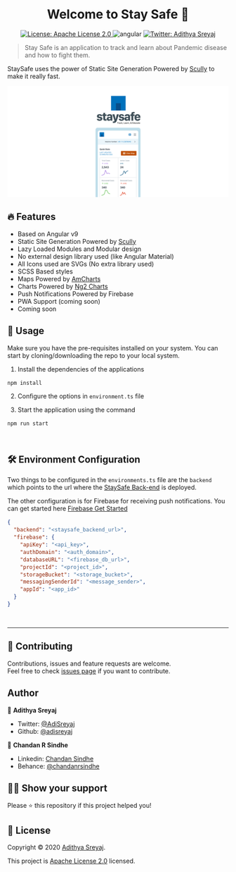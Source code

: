 <h1 align="center">Welcome to Stay Safe 👋</h1>
<p align="center">
  <a href="https://github.com/adisreyaj/staysafe-frontend/blob/master/LICENSE.md">
    <img alt="License: Apache License 2.0" src="https://img.shields.io/badge/license-Apache License 2.0-yellow.svg" target="_blank" />
  </a>
    <img src="https://img.shields.io/badge/Angular-v9.1.0-red" alt="angular">
  <a href="https://twitter.com/AdiSreyaj">
    <img alt="Twitter: Adithya Sreyaj" src="https://img.shields.io/twitter/follow/AdiSreyaj.svg?style=social" target="_blank" />
  </a>
</p>

> Stay Safe is an application to track and learn about Pandemic disease and how to fight them.

StaySafe uses the power of Static Site Generation Powered by [Scully](https://github.com/scullyio/scully) to make it really fast.

![StaySafe](./src/assets/images/stay-safe.png 'Stay Safe - Track, Learn and Care')

## 🔥 Features

- Based on Angular v9
- Static Site Generation Powered by [Scully](https://github.com/scullyio/scully)
- Lazy Loaded Modules and Modular design
- No external design library used (like Angular Material)
- All Icons used are SVGs (No extra library used)
- SCSS Based styles
- Maps Powered by [AmCharts](https://github.com/amcharts/amcharts4)
- Charts Powered by [Ng2 Charts](https://github.com/valor-software/ng2-charts/)
- Push Notifications Powered by Firebase
- PWA Support (coming soon)
- Coming soon

## 🚀 Usage

Make sure you have the pre-requisites installed on your system. You can start by cloning/downloading the repo to your local system.

1. Install the dependencies of the applications

```
npm install
```

2. Configure the options in `environment.ts` file

3. Start the application using the command

```
npm run start
```

<br>

## 🛠 Environment Configuration

Two things to be configured in the `environments.ts` file are the `backend` which points to the url where the [StaySafe Back-end](https://github.com/adisreyaj/staysafe-backend) is deployed.

The other configuration is for Firebase for receiving push notifications. You can get started here [Firebase Get Started](https://firebase.google.com/docs/cloud-messaging/js/client)

```json
{
  "backend": "<staysafe_backend_url>",
  "firebase": {
    "apiKey": "<api_key>",
    "authDomain": "<auth_domain>",
    "databaseURL": "<firebase_db_url>",
    "projectId": "<project_id>",
    "storageBucket": "<storage_bucket>",
    "messagingSenderId": "<message_sender>",
    "appId": "<app_id>"
  }
}
```

<br>

<hr>

## 🤝 Contributing

Contributions, issues and feature requests are welcome.<br />
Feel free to check [issues page](https://github.com/adisreyaj/staysafe-frontend/issues) if you want to contribute.

## Author

👤 **Adithya Sreyaj**

- Twitter: [@AdiSreyaj](https://twitter.com/AdiSreyaj)
- Github: [@adisreyaj](https://github.com/adisreyaj)

👤 **Chandan R Sindhe**

- Linkedin: [Chandan Sindhe](https://www.linkedin.com/in/chandan-r-sindhe-48ba23104/)
- Behance: [@chandanrsindhe](https://www.behance.net/chandanrsindhe)

## 👍🏼 Show your support

Please ⭐️ this repository if this project helped you!

## 📝 License

Copyright © 2020 [Adithya Sreyaj](https://github.com/adisreyaj).<br />

This project is [Apache License 2.0](https://github.com/adisreyaj/staysafe-frontend/blob/master/LICENSE.md) licensed.
